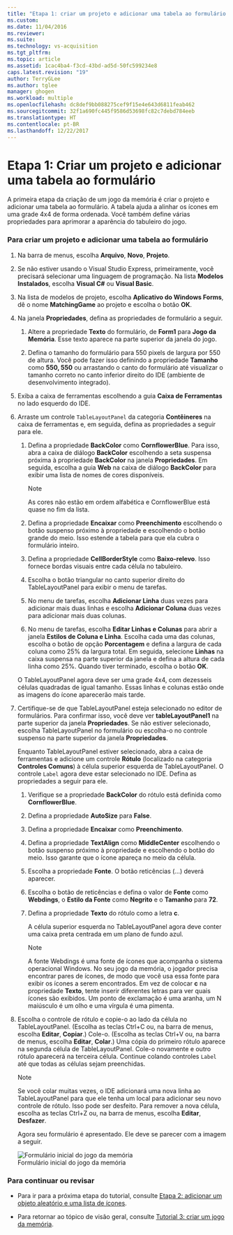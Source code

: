 ```yaml
---
title: "Etapa 1: criar um projeto e adicionar uma tabela ao formulário | Microsoft Docs"
ms.custom: 
ms.date: 11/04/2016
ms.reviewer: 
ms.suite: 
ms.technology: vs-acquisition
ms.tgt_pltfrm: 
ms.topic: article
ms.assetid: 1cac4ba4-f3cd-43bd-ad5d-50fc599234e8
caps.latest.revision: "19"
author: TerryGLee
ms.author: tglee
manager: ghogen
ms.workload: multiple
ms.openlocfilehash: dc8def9bb088275cef9f15e4e643d6811feab462
ms.sourcegitcommit: 32f1a690fc445f9586d53698fc82c7debd784eeb
ms.translationtype: HT
ms.contentlocale: pt-BR
ms.lasthandoff: 12/22/2017
---
```

# <a name="step-1-create-a-project-and-add-a-table-to-your-form"></a>Etapa 1: Criar um projeto e adicionar uma tabela ao formulário
A primeira etapa da criação de um jogo da memória é criar o projeto e adicionar uma tabela ao formulário. A tabela ajuda a alinhar os ícones em uma grade 4x4 de forma ordenada. Você também define várias propriedades para aprimorar a aparência do tabuleiro do jogo.  
  
### <a name="to-create-a-project-and-add-a-table-to-your-form"></a>Para criar um projeto e adicionar uma tabela ao formulário  
  
1.  Na barra de menus, escolha **Arquivo**, **Novo**, **Projeto**.  
  
2.  Se não estiver usando o Visual Studio Express, primeiramente, você precisará selecionar uma linguagem de programação. Na lista **Modelos Instalados**, escolha **Visual C#** ou **Visual Basic**.  
  
3.  Na lista de modelos de projeto, escolha **Aplicativo do Windows Forms**, dê o nome **MatchingGame** ao projeto e escolha o botão **OK**.  
  
4.  Na janela **Propriedades**, defina as propriedades de formulário a seguir.  
  
    1.  Altere a propriedade **Texto** do formulário, de **Form1** para **Jogo da Memória**. Esse texto aparece na parte superior da janela do jogo.  
  
    2.  Defina o tamanho do formulário para 550 pixels de largura por 550 de altura. Você pode fazer isso definindo a propriedade **Tamanho** como **550, 550** ou arrastando o canto do formulário até visualizar o tamanho correto no canto inferior direito do IDE (ambiente de desenvolvimento integrado).  
  
5.  Exiba a caixa de ferramentas escolhendo a guia **Caixa de Ferramentas** no lado esquerdo do IDE.  
  
6.  Arraste um controle `TableLayoutPanel` da categoria **Contêineres** na caixa de ferramentas e, em seguida, defina as propriedades a seguir para ele.  
  
    1.  Defina a propriedade **BackColor** como **CornflowerBlue**. Para isso, abra a caixa de diálogo **BackColor** escolhendo a seta suspensa próxima à propriedade **BackColor** na janela **Propriedades**.  Em seguida, escolha a guia **Web** na caixa de diálogo **BackColor** para exibir uma lista de nomes de cores disponíveis.  
  
        > [!NOTE]
        >  As cores não estão em ordem alfabética e CornflowerBlue está quase no fim da lista.  
  
    2.  Defina a propriedade **Encaixar** como **Preenchimento** escolhendo o botão suspenso próximo à propriedade e escolhendo o botão grande do meio. Isso estende a tabela para que ela cubra o formulário inteiro.  
  
    3.  Defina a propriedade **CellBorderStyle** como **Baixo-relevo**. Isso fornece bordas visuais entre cada célula no tabuleiro.  
  
    4.  Escolha o botão triangular no canto superior direito do TableLayoutPanel para exibir o menu de tarefas.  
  
    5.  No menu de tarefas, escolha **Adicionar Linha** duas vezes para adicionar mais duas linhas e escolha **Adicionar Coluna** duas vezes para adicionar mais duas colunas.  
  
    6.  No menu de tarefas, escolha **Editar Linhas e Colunas** para abrir a janela **Estilos de Coluna e Linha**. Escolha cada uma das colunas, escolha o botão de opção **Porcentagem** e defina a largura de cada coluna como 25% da largura total. Em seguida, selecione **Linhas** na caixa suspensa na parte superior da janela e defina a altura de cada linha como 25%. Quando tiver terminado, escolha o botão **OK**.  
  
     O TableLayoutPanel agora deve ser uma grade 4x4, com dezesseis células quadradas de igual tamanho. Essas linhas e colunas estão onde as imagens do ícone aparecerão mais tarde.  
  
7.  Certifique-se de que TableLayoutPanel esteja selecionado no editor de formulários. Para confirmar isso, você deve ver **tableLayoutPanel1** na parte superior da janela **Propriedades**. Se não estiver selecionado, escolha TableLayoutPanel no formulário ou escolha-o no controle suspenso na parte superior da janela **Propriedades**.  
  
     Enquanto TableLayoutPanel estiver selecionado, abra a caixa de ferramentas e adicione um controle **Rótulo** (localizado na categoria **Controles Comuns**) à célula superior esquerda de TableLayoutPanel. O controle `Label` agora deve estar selecionado no IDE. Defina as propriedades a seguir para ele.  
  
    1.  Verifique se a propriedade **BackColor** do rótulo está definida como **CornflowerBlue**.  
  
    2.  Defina a propriedade **AutoSize** para **False**.  
  
    3.  Defina a propriedade **Encaixar** como **Preenchimento**.  
  
    4.  Defina a propriedade **TextAlign** como **MiddleCenter** escolhendo o botão suspenso próximo à propriedade e escolhendo o botão do meio. Isso garante que o ícone apareça no meio da célula.  
  
    5.  Escolha a propriedade **Fonte**. O botão reticências (…) deverá aparecer.  
  
    6.  Escolha o botão de reticências e defina o valor de **Fonte** como **Webdings**, o **Estilo da Fonte** como **Negrito** e o **Tamanho** para **72**.  
  
    7.  Defina a propriedade **Texto** do rótulo como a letra **c**.  
  
         A célula superior esquerda no TableLayoutPanel agora deve conter uma caixa preta centrada em um plano de fundo azul.  
  
        > [!NOTE]
        >  A fonte Webdings é uma fonte de ícones que acompanha o sistema operacional Windows. No seu jogo da memória, o jogador precisa encontrar pares de ícones, de modo que você usa essa fonte para exibir os ícones a serem encontrados. Em vez de colocar **c** na propriedade **Texto**, tente inserir diferentes letras para ver quais ícones são exibidos. Um ponto de exclamação é uma aranha, um N maiúsculo é um olho e uma vírgula é uma pimenta.  
  
8.  Escolha o controle de rótulo e copie-o ao lado da célula no TableLayoutPanel. (Escolha as teclas Ctrl+C ou, na barra de menus, escolha **Editar**, **Copiar**.) Cole-o. (Escolha as teclas Ctrl+V ou, na barra de menus, escolha **Editar**, **Colar**.) Uma cópia do primeiro rótulo aparece na segunda célula de TableLayoutPanel. Cole-o novamente e outro rótulo aparecerá na terceira célula. Continue colando controles `Label` até que todas as células sejam preenchidas.  
  
    > [!NOTE]
    >  Se você colar muitas vezes, o IDE adicionará uma nova linha ao TableLayoutPanel para que ele tenha um local para adicionar seu novo controle de rótulo. Isso pode ser desfeito. Para remover a nova célula, escolha as teclas Ctrl+Z ou, na barra de menus, escolha **Editar**, **Desfazer**.  
  
     Agora seu formulário é apresentado. Ele deve se parecer com a imagem a seguir.  
  
     ![Formulário inicial do jogo da memória](../ide/media/express_tut4step1.png "Express_Tut4Step1")  
Formulário inicial do jogo da memória  
  
### <a name="to-continue-or-review"></a>Para continuar ou revisar  
  
-   Para ir para a próxima etapa do tutorial, consulte [Etapa 2: adicionar um objeto aleatório e uma lista de ícones](../ide/step-2-add-a-random-object-and-a-list-of-icons.md).  
  
-   Para retornar ao tópico de visão geral, consulte [Tutorial 3: criar um jogo da memória](../ide/tutorial-3-create-a-matching-game.md).